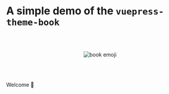 # A simple demo of the `vuepress-theme-book`

<div style="text-align: center; margin: 4rem auto;">
  <img src="/logo.png" alt="book emoji"/>
</div>

Welcome :wave:
